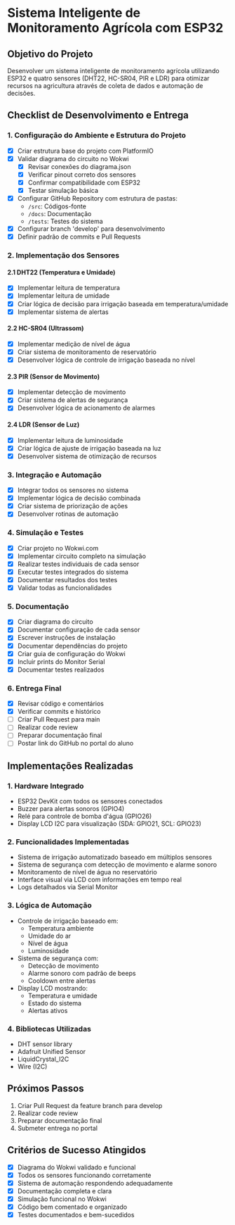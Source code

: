 # Sistema Inteligente de Monitoramento Agrícola com ESP32

## Objetivo do Projeto
Desenvolver um sistema inteligente de monitoramento agrícola utilizando ESP32 e quatro sensores (DHT22, HC-SR04, PIR e LDR) para otimizar recursos na agricultura através de coleta de dados e automação de decisões.

## Checklist de Desenvolvimento e Entrega

### 1. Configuração do Ambiente e Estrutura do Projeto
- [x] Criar estrutura base do projeto com PlatformIO
- [x] Validar diagrama do circuito no Wokwi
  - [x] Revisar conexões do diagrama.json
  - [x] Verificar pinout correto dos sensores
  - [x] Confirmar compatibilidade com ESP32
  - [x] Testar simulação básica
- [x] Configurar GitHub Repository com estrutura de pastas:
  - `/src`: Códigos-fonte
  - `/docs`: Documentação
  - `/tests`: Testes do sistema
- [x] Configurar branch 'develop' para desenvolvimento
- [x] Definir padrão de commits e Pull Requests

### 2. Implementação dos Sensores

#### 2.1 DHT22 (Temperatura e Umidade)
- [x] Implementar leitura de temperatura
- [x] Implementar leitura de umidade
- [x] Criar lógica de decisão para irrigação baseada em temperatura/umidade
- [x] Implementar sistema de alertas

#### 2.2 HC-SR04 (Ultrassom)
- [x] Implementar medição de nível de água
- [x] Criar sistema de monitoramento de reservatório
- [x] Desenvolver lógica de controle de irrigação baseada no nível

#### 2.3 PIR (Sensor de Movimento)
- [x] Implementar detecção de movimento
- [x] Criar sistema de alertas de segurança
- [x] Desenvolver lógica de acionamento de alarmes

#### 2.4 LDR (Sensor de Luz)
- [x] Implementar leitura de luminosidade
- [x] Criar lógica de ajuste de irrigação baseada na luz
- [x] Desenvolver sistema de otimização de recursos

### 3. Integração e Automação
- [x] Integrar todos os sensores no sistema
- [x] Implementar lógica de decisão combinada
- [x] Criar sistema de priorização de ações
- [x] Desenvolver rotinas de automação

### 4. Simulação e Testes
- [x] Criar projeto no Wokwi.com
- [x] Implementar circuito completo na simulação
- [x] Realizar testes individuais de cada sensor
- [x] Executar testes integrados do sistema
- [x] Documentar resultados dos testes
- [x] Validar todas as funcionalidades

### 5. Documentação
- [x] Criar diagrama do circuito
- [x] Documentar configuração de cada sensor
- [x] Escrever instruções de instalação
- [x] Documentar dependências do projeto
- [x] Criar guia de configuração do Wokwi
- [x] Incluir prints do Monitor Serial
- [x] Documentar testes realizados

### 6. Entrega Final
- [x] Revisar código e comentários
- [x] Verificar commits e histórico
- [ ] Criar Pull Request para main
- [ ] Realizar code review
- [ ] Preparar documentação final
- [ ] Postar link do GitHub no portal do aluno

## Implementações Realizadas

### 1. Hardware Integrado
- ESP32 DevKit com todos os sensores conectados
- Buzzer para alertas sonoros (GPIO4)
- Relé para controle de bomba d'água (GPIO26)
- Display LCD I2C para visualização (SDA: GPIO21, SCL: GPIO23)

### 2. Funcionalidades Implementadas
- Sistema de irrigação automatizado baseado em múltiplos sensores
- Sistema de segurança com detecção de movimento e alarme sonoro
- Monitoramento de nível de água no reservatório
- Interface visual via LCD com informações em tempo real
- Logs detalhados via Serial Monitor

### 3. Lógica de Automação
- Controle de irrigação baseado em:
  * Temperatura ambiente
  * Umidade do ar
  * Nível de água
  * Luminosidade
- Sistema de segurança com:
  * Detecção de movimento
  * Alarme sonoro com padrão de beeps
  * Cooldown entre alertas
- Display LCD mostrando:
  * Temperatura e umidade
  * Estado do sistema
  * Alertas ativos

### 4. Bibliotecas Utilizadas
- DHT sensor library
- Adafruit Unified Sensor
- LiquidCrystal_I2C
- Wire (I2C)

## Próximos Passos
1. Criar Pull Request da feature branch para develop
2. Realizar code review
3. Preparar documentação final
4. Submeter entrega no portal

## Critérios de Sucesso Atingidos
- [x] Diagrama do Wokwi validado e funcional
- [x] Todos os sensores funcionando corretamente
- [x] Sistema de automação respondendo adequadamente
- [x] Documentação completa e clara
- [x] Simulação funcional no Wokwi
- [x] Código bem comentado e organizado
- [x] Testes documentados e bem-sucedidos
